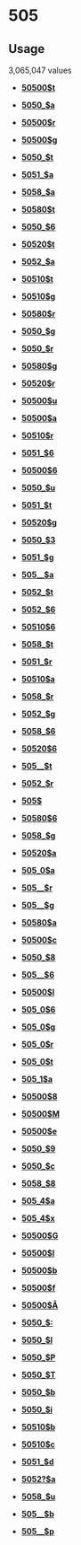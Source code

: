 # 505

## Usage

3,065,047 values

-   **[50500$t](../../tags/505/50500t-1.md)**  

-   **[5050\_$a](../../tags/505/5050_a-2.md)**  

-   **[50500$r](../../tags/505/50500r-3.md)**  

-   **[50500$g](../../tags/505/50500g-4.md)**  

-   **[5050\_$t](../../tags/505/5050_t-5.md)**  

-   **[5051\_$a](../../tags/505/5051_a-6.md)**  

-   **[5058\_$a](../../tags/505/5058_a-7.md)**  

-   **[50580$t](../../tags/505/50580t-8.md)**  

-   **[5050\_$6](../../tags/505/5050_6-9.md)**  

-   **[50520$t](../../tags/505/50520t-10.md)**  

-   **[5052\_$a](../../tags/505/5052_a-11.md)**  

-   **[50510$t](../../tags/505/50510t-12.md)**  

-   **[50510$g](../../tags/505/50510g-13.md)**  

-   **[50580$r](../../tags/505/50580r-14.md)**  

-   **[5050\_$g](../../tags/505/5050_g-15.md)**  

-   **[5050\_$r](../../tags/505/5050_r-16.md)**  

-   **[50580$g](../../tags/505/50580g-17.md)**  

-   **[50520$r](../../tags/505/50520r-18.md)**  

-   **[50500$u](../../tags/505/50500u-19.md)**  

-   **[50500$a](../../tags/505/50500a-20.md)**  

-   **[50510$r](../../tags/505/50510r-21.md)**  

-   **[5051\_$6](../../tags/505/5051_6-22.md)**  

-   **[50500$6](../../tags/505/505006-23.md)**  

-   **[5050\_$u](../../tags/505/5050_u-24.md)**  

-   **[5051\_$t](../../tags/505/5051_t-25.md)**  

-   **[50520$g](../../tags/505/50520g-26.md)**  

-   **[5050\_$3](../../tags/505/5050_3-27.md)**  

-   **[5051\_$g](../../tags/505/5051_g-28.md)**  

-   **[505\_\_$a](../../tags/505/505__a-29.md)**  

-   **[5052\_$t](../../tags/505/5052_t-30.md)**  

-   **[5052\_$6](../../tags/505/5052_6-31.md)**  

-   **[50510$6](../../tags/505/505106-32.md)**  

-   **[5058\_$t](../../tags/505/5058_t-33.md)**  

-   **[5051\_$r](../../tags/505/5051_r-34.md)**  

-   **[50510$a](../../tags/505/50510a-35.md)**  

-   **[5058\_$r](../../tags/505/5058_r-36.md)**  

-   **[5052\_$g](../../tags/505/5052_g-37.md)**  

-   **[5058\_$6](../../tags/505/5058_6-38.md)**  

-   **[50520$6](../../tags/505/505206-39.md)**  

-   **[505\_\_$t](../../tags/505/505__t-40.md)**  

-   **[5052\_$r](../../tags/505/5052_r-41.md)**  

-   **[505$](../../tags/505/505-42.md)**  

-   **[50580$6](../../tags/505/505806-43.md)**  

-   **[5058\_$g](../../tags/505/5058_g-44.md)**  

-   **[50520$a](../../tags/505/50520a-45.md)**  

-   **[505\_0$a](../../tags/505/505_0a-46.md)**  

-   **[505\_\_$r](../../tags/505/505__r-47.md)**  

-   **[505\_\_$g](../../tags/505/505__g-48.md)**  

-   **[50580$a](../../tags/505/50580a-49.md)**  

-   **[50500$c](../../tags/505/50500c-50.md)**  

-   **[5050\_$8](../../tags/505/5050_8-51.md)**  

-   **[505\_\_$6](../../tags/505/505__6-52.md)**  

-   **[50500$l](../../tags/505/50500l-53.md)**  

-   **[505\_0$6](../../tags/505/505_06-54.md)**  

-   **[505\_0$g](../../tags/505/505_0g-55.md)**  

-   **[505\_0$r](../../tags/505/505_0r-56.md)**  

-   **[505\_0$t](../../tags/505/505_0t-57.md)**  

-   **[505\_1$a](../../tags/505/505_1a-58.md)**  

-   **[50500$8](../../tags/505/505008-59.md)**  

-   **[50500$M](../../tags/505/50500m-60.md)**  

-   **[50500$e](../../tags/505/50500e-61.md)**  

-   **[5050\_$9](../../tags/505/5050_9-62.md)**  

-   **[5050\_$c](../../tags/505/5050_c-63.md)**  

-   **[5058\_$8](../../tags/505/5058_8-64.md)**  

-   **[505\_4$a](../../tags/505/505_4a-65.md)**  

-   **[505\_4$x](../../tags/505/505_4x-66.md)**  

-   **[50500$G](../../tags/505/50500g-67.md)**  

-   **[50500$I](../../tags/505/50500i-68.md)**  

-   **[50500$b](../../tags/505/50500b-69.md)**  

-   **[50500$f](../../tags/505/50500f-70.md)**  

-   **[50500$Â](../../tags/505/50500â-71.md)**  

-   **[5050\_$:](../../tags/505/5050__-72.md)**  

-   **[5050\_$I](../../tags/505/5050_i-73.md)**  

-   **[5050\_$P](../../tags/505/5050_p-74.md)**  

-   **[5050\_$T](../../tags/505/5050_t-75.md)**  

-   **[5050\_$b](../../tags/505/5050_b-76.md)**  

-   **[5050\_$i](../../tags/505/5050_i-77.md)**  

-   **[50510$b](../../tags/505/50510b-78.md)**  

-   **[50510$c](../../tags/505/50510c-79.md)**  

-   **[5051\_$d](../../tags/505/5051_d-80.md)**  

-   **[5052?$a](../../tags/505/5052_a-81.md)**  

-   **[5058\_$u](../../tags/505/5058_u-82.md)**  

-   **[505\_\_$b](../../tags/505/505__b-83.md)**  

-   **[505\_\_$p](../../tags/505/505__p-84.md)**  


